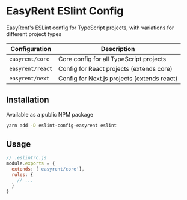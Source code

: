 # EasyRent ESlint Config
EasyRent's ESLint config for TypeScript projects, with variations for different project types

| Configuration  | Description                                 |
|----------------|---------------------------------------------|
| `easyrent/core`  | Core config for all TypeScript projects     |
 | `easyrent/react` | Config for React projects (extends core)    |
 | `easyrent/next`  | Config for Next.js projects (extends react) |

## Installation
Available as a public NPM package
```sh
yarn add -D eslint-config-easyrent eslint
```
## Usage
```js
// .eslintrc.js
module.exports = {
  extends: ['easyrent/core'],
  rules: {
    // ...
  }
}
```
